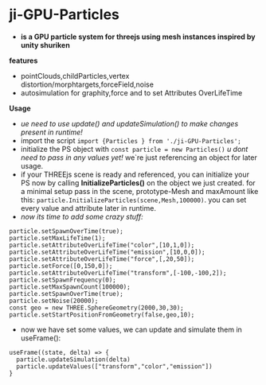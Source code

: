 # ji-GPU-Particles
* **is a GPU  particle system for threejs using mesh instances inspired by unity shuriken**

**features**
* pointClouds,childParticles,vertex distortion/morphtargets,forceField,noise
* autosimulation for graphity,force and to set Attributes OverLifeTime

**Usage**
* *ue need to use update() and updateSimulation() to make changes present in runtime!*
* import the script ```import {Particles } from './ji-GPU-Particles';```
* initialize the PS object with  ```const particle = new Particles()``` *u dont need to pass in any values yet!* we`re just referencing an object for later usage.
* if your THREEjs scene is ready and referenced, you can initialize your PS now by calling **InitializeParticles()** on the object we just created. for a minimal setup pass in the scene, prototype-Mesh and maxAmount like this:  ```particle.InitializeParticles(scene,Mesh,100000)```. you can set every value and attribute later in runtime.
* *now its time to add some crazy stuff:*
 ```
 particle.setSpawnOverTime(true);
 particle.setMaxLifeTime(1);
 particle.setAttributeOverLifeTime("color",[10,1,0]);
 particle.setAttributeOverLifeTime("emission",[10,0,0]);
 particle.setAttributeOverLifeTime("force",[,20,50]); 
 particle.setForce([0,150,0]);
 particle.setAttributeOverLifeTime("transform",[-100,-100,2]); 
 particle.setSpawnFrequency(0);
 particle.setMaxSpawnCount(100000);
 particle.setSpawnOverTime(true);
 particle.setNoise(20000);
 const geo = new THREE.SphereGeometry(2000,30,30);
particle.setStartPositionFromGeometry(false,geo,10);
```
* now we have set some values, we can update and simulate them in useFrame():
```
useFrame((state, delta) => {
  particle.updateSimulation(delta)
  particle.updateValues(["transform","color","emission"])
}
